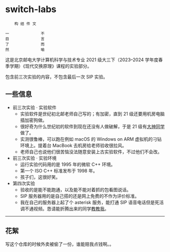 # switch-labs

```
    构 结 件 文

一              不
目              言
了              而
然              喻
```

这是北京邮电大学计算机科学与技术专业 2021 级大三下（2023–2024 学年度春季学期）《现代交换原理》课程的实验部分。

包含前三次实验的内容，不包含最后一次 SIP 实验。

## 一些信息

- 前三次实验 · 实验软件
  - 实验软件是世纪初北邮老师自己写的；有加密，直到 21 级还要用机房电脑插加密狗做。
  - 很好奇为什么世纪初的软件到现在还没有人做破解，于是 21 级有[大神同学](https://github.com/llcc01)做了。
  - 实测很鲁棒，可以跑在例如 macOS 的 Windows on ARM 虚拟机的刁钻环境上。提着台 MacBook 去机房给老师验收很拉风。
  - 老师自己也说他们很苦恼没法随意安装上古实验软件，不过他们不会改。
- 前三次实验 · 实验环境
  - 运行实验代码用的是 1995 年的微软 C++ 环境。
  - 第一个 ISO C++ 标准发布于 1998 年。
  - 孩子们，这很好笑。
- 第四次实验
  - 验收的是能不能跑通，以及能不能对着抓的包看图说话。
  - SIP 服务器用的是自己搭的还是网上免费的不作为评价标准。
  - 我在自己的服务器上起了个 asterisk 服务，能打通 SIP 语音电话但是死活调不通视频。恳请能折腾出来的同学[教教我](mailto:fa_555@foxmail.com)。

---

## 花絮

写这个仓库的时候外卖被偷了一份，谁能赔我点钱啊。。
